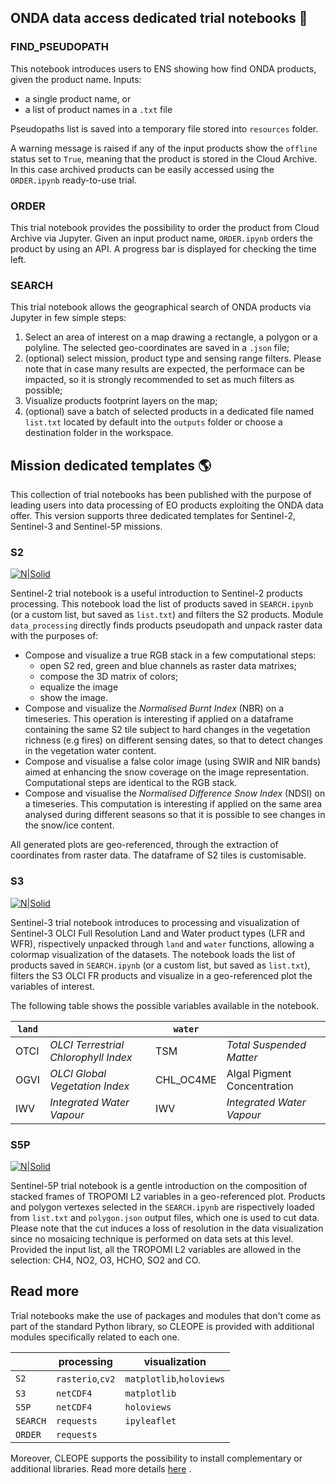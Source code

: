 ## ONDA data access dedicated trial notebooks :key:
### FIND_PSEUDOPATH
This notebook introduces users to ENS showing how find ONDA products, given the product name. 
Inputs:
 - a single product name, or
 - a list of product names in a `.txt` file   

Pseudopaths list is saved into a temporary file stored into `resources` folder.

A warning message is raised if any of the input products show the `offline` status set to `True`, meaning that the product is stored in the Cloud Archive. In this case archived products can be easily accessed using the `ORDER.ipynb` ready-to-use trial.

### ORDER
This trial notebook provides the possibility to order the product from Cloud Archive via Jupyter.
Given an input product name, `ORDER.ipynb` orders the product by using an API. A progress bar is displayed for checking the time left. 

### SEARCH
This trial notebook allows the geographical search of ONDA products via Jupyter in few simple steps:
 1. Select an area of interest on a map drawing a rectangle, a polygon or a polyline. The selected geo-coordinates are saved in a `.json` file;
 2. (optional) select mission, product type and sensing range filters. Please note that in case many results are expected, the performace can be impacted, so it is strongly recommended to set as much filters as possible;
 3. Visualize products footprint layers on the map;
 4. (optional) save a batch of selected products in a dedicated file named `list.txt` located by default into the `outputs` folder or choose a destination folder in the workspace.

## Mission dedicated templates :earth_americas:
This collection of trial notebooks has been published with the purpose of leading users into data processing of EO products exploiting the ONDA data offer.
This version supports three dedicated templates for Sentinel-2, Sentinel-3 and Sentinel-5P missions. 

### S2
[![N|Solid](https://sentinel.esa.int/documents/247904/250463/Sentinel-2-bw-120.jpg)](https://sentinel.esa.int/documents/247904/250463/Sentinel-2-bw-120.jpg)

Sentinel-2 trial notebook is a useful introduction to Sentinel-2 products processing. 
This notebook load the list of products saved in `SEARCH.ipynb` (or a custom list, but saved as `list.txt`) and filters the S2 products. Module `data_processing` directly finds products pseudopath and unpack raster data with the purposes of:
 - Compose and visualize a true RGB stack in a few computational steps:
    - open S2 red, green and blue channels as raster data matrixes;
    - compose the 3D matrix of colors;
    - equalize the image
    - show the image. 
 - Compose and visualize the _Normalised_ _Burnt_ _Index_ (NBR) on a timeseries. This operation is interesting if applied on a dataframe containing the same S2 tile subject to hard changes in the vegetation richness (e.g fires) on different sensing dates, so that to detect changes in the vegetation water content. 
 - Compose and visualise a false color image (using SWIR and NIR bands) aimed at enhancing the snow coverage on the image representation. Computational steps are identical to the RGB stack.
 - Compose and visualise the _Normalised_ _Difference_ _Snow_ _Index_ (NDSI) on a timeseries. This computation is interesting if applied on the same area analysed during different seasons so that it is possible to see changes in the snow/ice content. 

All generated plots are geo-referenced, through the extraction of coordinates from raster data. The dataframe of S2 tiles is customisable.

### S3
[![N|Solid](https://sentinel.esa.int/documents/247904/251193/Sentinel-3-ocean-120.jpg)](https://sentinel.esa.int/documents/247904/251193/Sentinel-3-ocean-120.jpg)

Sentinel-3 trial notebook introduces to processing and visualization of Sentinel-3 OLCI Full Resolution Land and Water product types (LFR and WFR), rispectively unpacked through `land` and `water` functions, allowing a colormap visualization of the datasets.
The notebook loads the list of products saved in `SEARCH.ipynb` (or a custom list, but saved as `list.txt`), filters the S3 OLCI FR products and visualize in a geo-referenced plot the variables of interest. 

The following table shows the possible variables available in the notebook.

| `land`       |   | `water`       | | 
| ------------- | ------ |-------------|-------------|
| OTCI     | _OLCI_ _Terrestrial_ _Chlorophyll_ _Index_| TSM | _Total_ _Suspended_ _Matter_ |
|OGVI      |_OLCI_ _Global_ _Vegetation_ _Index_ | CHL_OC4ME |Algal Pigment Concentration  |
| IWV| _Integrated_ _Water_ _Vapour_ |IWV | _Integrated_ _Water_ _Vapour_|



### S5P 

[![N|Solid](https://sentinel.esa.int/documents/247904/1624461/Sentinel-5P_tm.jpg/4dbebdc6-4fb2-47ec-bcb3-065581896ad2?t=1505136035800)](https://sentinel.esa.int/documents/247904/1624461/Sentinel-5P_tm.jpg/4dbebdc6-4fb2-47ec-bcb3-065581896ad2?t=1505136035800)

Sentinel-5P trial notebook is a gentle introduction on the composition of stacked frames of TROPOMI L2 variables in a geo-referenced plot. Products and polygon vertexes selected in the `SEARCH.ipynb` are rispectively loaded from `list.txt` and `polygon.json` output files, which one is used to cut data. Please note that the cut induces a loss of resolution in the data visualization since no mosaicing technique is performed on data sets at this level.
Provided the input list, all the TROPOMI L2 variables are allowed in the selection: CH4, NO2, O3, HCHO, SO2 and CO.

## Read more
Trial notebooks make the use of packages and modules that don't come as part of the standard Python library, so CLEOPE is provided with additional modules specifically related to each one.

| | processing|visualization|
| ------------- | ------ |-------------|
| `S2`| `rasterio`,`cv2`| `matplotlib`,`holoviews`|
| `S3`| `netCDF4`| `matplotlib`|
| `S5P`|`netCDF4`|`holoviews`|
| `SEARCH`|`requests`|`ipyleaflet`|
| `ORDER`|`requests`| |

Moreover, CLEOPE supports the possibility to install complementary or additional libraries. Read more details [here](./details.md) .

